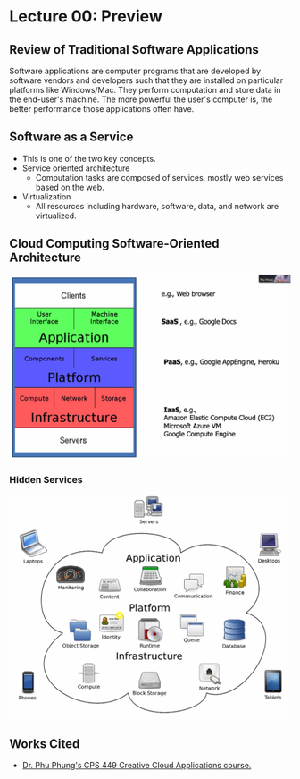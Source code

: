 # Lecture 00: Preview

## Review of Traditional Software Applications

Software applications are computer programs that are developed by software vendors and developers such that they are installed on particular platforms like Windows/Mac. They perform computation and store data in the end-user's machine. The more powerful the user's computer is, the better performance those applications often have.

## Software as a Service

* This is one of the two key concepts.
* Service oriented architecture
  * Computation tasks are composed of services, mostly web services based on the web.
* Virtualization
  * All resources including hardware, software, data, and network are virtualized.

## Cloud Computing Software-Oriented Architecture

![Cloud Architecture](../../.gitbook/assets/image%20%28459%29.png)

### Hidden Services

![](../../.gitbook/assets/image%20%28457%29.png)

## Works Cited

* [Dr. Phu Phung's CPS 449 Creative Cloud Applications course. ](https://academic.udayton.edu/phuphung/)


